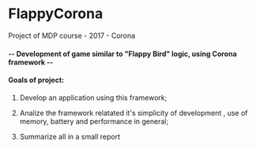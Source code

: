 # FlappyCorona
Project of MDP course - 2017 - Corona

#### -- Development of game similar to "Flappy Bird" logic, using Corona framework  --

#### Goals of project:

1. Develop an application using this framework;

2. Analize the framework relatated it's simplicity of development , use of memory, battery and performance in general;

3. Summarize all in a small report
